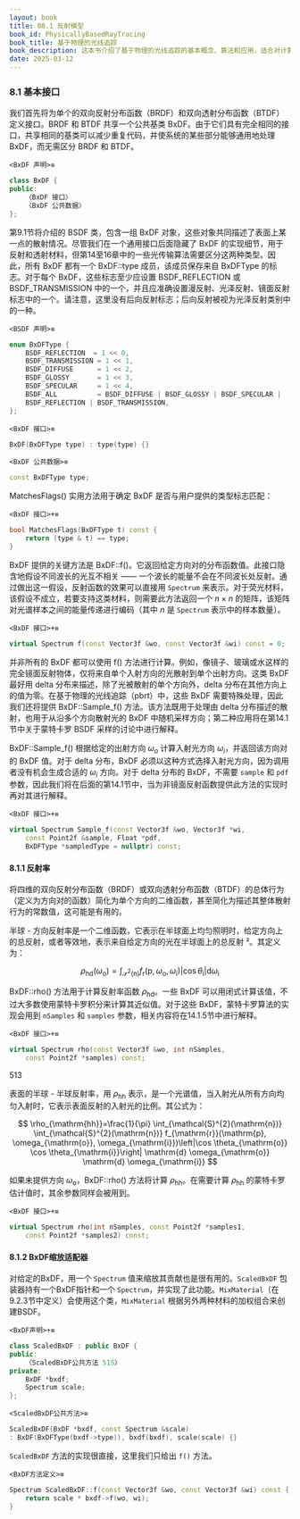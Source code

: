 ```yaml
---
layout: book
title: 08.1 反射模型
book_id: PhysicallyBasedRayTracing
book_title: 基于物理的光线追踪
book_description: 这本书介绍了基于物理的光线追踪的基本概念、算法和应用，适合对计算机图形学感兴趣的读者。
date: 2025-03-12
---
```


### 8.1 基本接口

我们首先将为单个的双向反射分布函数（BRDF）和双向透射分布函数（BTDF）定义接口。BRDF 和 BTDF 共享一个公共基类 BxDF。由于它们具有完全相同的接口，共享相同的基类可以减少重复代码，并使系统的某些部分能够通用地处理 BxDF，而无需区分 BRDF 和 BTDF。

`<BxDF 声明>≡`
```cpp
class BxDF {
public:
    〈BxDF 接口〉
    〈BxDF 公共数据〉
};
```

第9.1节将介绍的 BSDF 类，包含一组 BxDF 对象，这些对象共同描述了表面上某一点的散射情况。尽管我们在一个通用接口后面隐藏了 BxDF 的实现细节，用于反射和透射材料，但第14至16章中的一些光传输算法需要区分这两种类型。因此，所有 BxDF 都有一个 BxDF::type 成员，该成员保存来自 BxDFType 的标志。对于每个 BxDF，这些标志至少应设置 BSDF_REFLECTION 或 BSDF_TRANSMISSION 中的一个，并且应准确设置漫反射、光泽反射、镜面反射标志中的一个。请注意，这里没有后向反射标志；后向反射被视为光泽反射类别中的一种。


`<BSDF 声明>≡`
```cpp
enum BxDFType {
    BSDF_REFLECTION  = 1 << 0,
    BSDF_TRANSMISSION = 1 << 1,
    BSDF_DIFFUSE      = 1 << 2,
    BSDF_GLOSSY       = 1 << 3,
    BSDF_SPECULAR     = 1 << 4,
    BSDF_ALL          = BSDF_DIFFUSE | BSDF_GLOSSY | BSDF_SPECULAR |
    BSDF_REFLECTION | BSDF_TRANSMISSION,
};
```


`<BxDF 接口>≡`
```cpp
BxDF(BxDFType type) : type(type) {}
```




`<BxDF 公共数据>≡`
```cpp
const BxDFType type;
```



MatchesFlags() 实用方法用于确定 BxDF 是否与用户提供的类型标志匹配：


`<BxDF 接口>+≡`
```cpp
bool MatchesFlags(BxDFType t) const {
    return (type & t) == type;
}
```



BxDF 提供的关键方法是 BxDF::f()。它返回给定方向对的分布函数值。此接口隐含地假设不同波长的光互不相关 —— 一个波长的能量不会在不同波长处反射。通过做出这一假设，反射函数的效果可以直接用 `Spectrum` 来表示。对于荧光材料，该假设不成立，若要支持这类材料，则需要此方法返回一个 $n \times n$ 的矩阵，该矩阵对光谱样本之间的能量传递进行编码（其中 $n$ 是 `Spectrum` 表示中的样本数量）。


`<BxDF 接口>+≡`
```cpp
virtual Spectrum f(const Vector3f &wo, const Vector3f &wi) const = 0;
```



并非所有的 BxDF 都可以使用 f() 方法进行计算。例如，像镜子、玻璃或水这样的完全镜面反射物体，仅将来自单个入射方向的光散射到单个出射方向。这类 BxDF 最好用 delta 分布来描述，除了光被散射的单个方向外，delta 分布在其他方向上的值为零。在基于物理的光线追踪（pbrt）中，这些 BxDF 需要特殊处理，因此我们还将提供 BxDF::Sample_f() 方法。该方法既用于处理由 delta 分布描述的散射，也用于从沿多个方向散射光的 BxDF 中随机采样方向；第二种应用将在第14.1节中关于蒙特卡罗 BSDF 采样的讨论中进行解释。

BxDF::Sample_f() 根据给定的出射方向 $\omega_{o}$ 计算入射光方向 $\omega_{i}$，并返回该方向对的 BxDF 值。对于 delta 分布，BxDF 必须以这种方式选择入射光方向，因为调用者没有机会生成合适的 $\omega_{i}$ 方向。对于 delta 分布的 BxDF，不需要 `sample` 和 `pdf` 参数，因此我们将在后面的第14.1节中，当为非镜面反射函数提供此方法的实现时再对其进行解释。


`<BxDF 接口>+≡`
```cpp
virtual Spectrum Sample_f(const Vector3f &wo, Vector3f *wi,
    const Point2f &sample, Float *pdf,
    BxDFType *sampledType = nullptr) const;
```



#### 8.1.1 反射率

将四维的双向反射分布函数（BRDF）或双向透射分布函数（BTDF）的总体行为（定义为方向对的函数）简化为单个方向的二维函数，甚至简化为描述其整体散射行为的常数值，这可能是有用的。

半球 - 方向反射率是一个二维函数，它表示在半球面上均匀照明时，给定方向上的总反射，或者等效地，表示来自给定方向的光在半球面上的总反射 ²。其定义为：

$$
\rho_{\mathrm{hd}}(\omega_{\mathrm{o}})=\int_{\mathcal{S}^{2}(\mathrm{n})} f_{\mathrm{r}}(\mathrm{p}, \omega_{\mathrm{o}}, \omega_{\mathrm{i}})\left|\cos \theta_{\mathrm{i}}\right| \mathrm{d} \omega_{\mathrm{i}} \tag{8.1}
$$

BxDF::rho() 方法用于计算反射率函数 $\rho_{\mathrm{hd}}$。一些 BxDF 可以用闭式计算该值，不过大多数使用蒙特卡罗积分来计算其近似值。对于这些 BxDF，蒙特卡罗算法的实现会用到 `nSamples` 和 `samples` 参数，相关内容将在14.1.5节中进行解释。


`<BxDF 接口>+≡`
```cpp
virtual Spectrum rho(const Vector3f &wo, int nSamples,
    const Point2f *samples) const;
```

513

表面的半球 - 半球反射率，用 $\rho_{\mathrm{hh}}$ 表示，是一个光谱值，当入射光从所有方向均匀入射时，它表示表面反射的入射光的比例。其公式为：

$$
\rho_{\mathrm{hh}}=\frac{1}{\pi} \int_{\mathcal{S}^{2}(\mathrm{n})} \int_{\mathcal{S}^{2}(\mathrm{n})} f_{\mathrm{r}}(\mathrm{p}, \omega_{\mathrm{o}}, \omega_{\mathrm{i}})\left|\cos \theta_{\mathrm{o}} \cos \theta_{\mathrm{i}}\right| \mathrm{d} \omega_{\mathrm{o}} \mathrm{d} \omega_{\mathrm{i}}
$$

如果未提供方向 $\omega_{\mathrm{o}}$，BxDF::rho() 方法将计算 $\rho_{\mathrm{hh}}$。在需要计算 $\rho_{\mathrm{hh}}$ 的蒙特卡罗估计值时，其余参数同样会被用到。


`<BxDF 接口>+≡`
```cpp
virtual Spectrum rho(int nSamples, const Point2f *samples1,
    const Point2f *samples2) const;
```



#### 8.1.2 BxDF缩放适配器

对给定的BxDF，用一个 `Spectrum` 值来缩放其贡献也是很有用的。`ScaledBxDF` 包装器持有一个BxDF指针和一个 `Spectrum`，并实现了此功能。`MixMaterial`（在9.2.3节中定义）会使用这个类，`MixMaterial` 根据另外两种材料的加权组合来创建BSDF。


`<BxDF声明>+≡`
```cpp
class ScaledBxDF : public BxDF {
public:
    〈ScaledBxDF公共方法 515〉
private:
    BxDF *bxdf;
    Spectrum scale;
};
```


`<ScaledBxDF公共方法>≡`
```cpp
ScaledBxDF(BxDF *bxdf, const Spectrum &scale)
: BxDF(BxDFType(bxdf->type)), bxdf(bxdf), scale(scale) {}
```


`ScaledBxDF` 方法的实现很直接，这里我们只给出 `f()` 方法。


`<BxDF方法定义>≡`
```cpp
Spectrum ScaledBxDF::f(const Vector3f &wo, const Vector3f &wi) const {
    return scale * bxdf->f(wo, wi);
}
```
